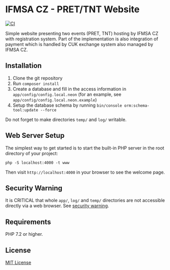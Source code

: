 # IFMSA CZ - PRET/TNT Website

[![CI](https://github.com/Neloop/ifmsa-cz-pret-tnt-web/actions/workflows/ci.yml/badge.svg)](https://github.com/Neloop/ifmsa-cz-pret-tnt-web/actions/workflows/ci.yml)

Simple website presenting two events (PRET, TNT) hosting by IFMSA CZ with registration system. Part of the implementation is also integration of payment which is handled by CUK exchange system also managed by IFMSA CZ.

## Installation

1. Clone the git repository
2. Run `composer install`
3. Create a database and fill in the access information in `app/config/config.local.neon` (for an example, see `app/config/config.local.neon.example`)
4. Setup the database schema by running `bin/console orm:schema-tool:update --force`

Do not forget to make directories `temp/` and `log/` writable.

## Web Server Setup

The simplest way to get started is to start the built-in PHP server in the root directory of your project:

	php -S localhost:4000 -t www

Then visit `http://localhost:4000` in your browser to see the welcome page.

## Security Warning

It is CRITICAL that whole `app/`, `log/` and `temp/` directories are not accessible directly via a web browser. See [security warning](https://nette.org/security-warning).


## Requirements

PHP 7.2 or higher.

## License

[MIT License](LICENSE)
